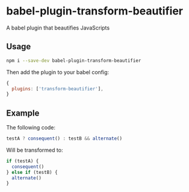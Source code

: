 # babel-plugin-transform-beautifier

A babel plugin that beautifies JavaScripts

## Usage

```bash
npm i --save-dev babel-plugin-transform-beautifier
```

Then add the plugin to your babel config:

```javascript
{
  plugins: ['transform-beautifier'],
}
```

## Example

The following code:

```javascript
testA ? consequent() : testB && alternate()
```

Will be transformed to:

```javascript
if (testA) {
  consequent()
} else if (testB) {
  alternate()
}
```
